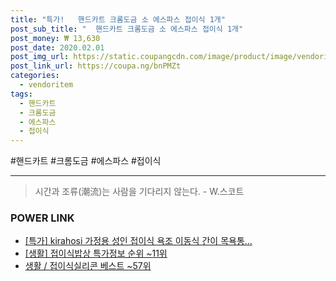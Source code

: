```yaml
--- 
title: "특가!   핸드카트 크롬도금 소 에스파스 접이식 1개" 
post_sub_title: "  핸드카트 크롬도금 소 에스파스 접이식 1개" 
post_money: ₩ 13,630 
post_date: 2020.02.01 
post_img_url: https://static.coupangcdn.com/image/product/image/vendoritem/2019/10/11/4133313985/e8d8529e-75f1-4634-8aab-270c677f62bb.jpg 
post_link_url: https://coupa.ng/bnPMZt 
categories: 
  - vendoritem 
tags: 
  - 핸드카트 
  - 크롬도금 
  - 에스파스 
  - 접이식 
--- 
```

  #핸드카트 #크롬도금 #에스파스 #접이식 
<hr> 

> 시간과 조류(潮流)는 사람을 기다리지 않는다. - W.스코트 


### POWER LINK

* <a href="https://blog.naver.com/sakai111/221786034504" target="_blank">[특가] kirahosi 가정용 성인 접이식 욕조 이동식 간이 목욕통...</a>
* <a href="https://blog.naver.com/sakai111/221776253959" target="_blank"> [생활] 접이식밥상 특가정보 순위 ~11위</a>
* <a href="https://blog.naver.com/santokki14/221783934444" target="_blank">생활 / 접이식실리콘 베스트 ~57위</a>
